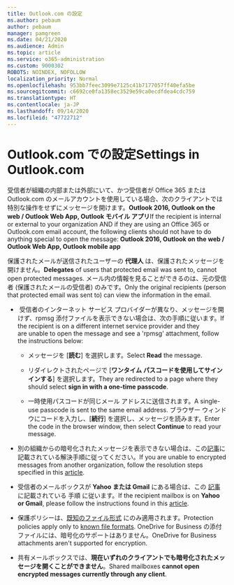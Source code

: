 ```yaml
---
title: Outlook.com の設定
ms.author: pebaum
author: pebaum
manager: pamgreen
ms.date: 04/21/2020
ms.audience: Admin
ms.topic: article
ms.service: o365-administration
ms.custom: 9000302
ROBOTS: NOINDEX, NOFOLLOW
localization_priority: Normal
ms.openlocfilehash: 953bb7feec3099e7125c41b7177057ff40efa5be
ms.sourcegitcommit: c6692ce0fa1358ec3529e59ca0ecdfdea4cdc759
ms.translationtype: HT
ms.contentlocale: ja-JP
ms.lasthandoff: 09/14/2020
ms.locfileid: "47722712"
---
```

# <a name="settings-in-outlookcom"></a><span data-ttu-id="d4564-102">Outlook.com での設定</span><span class="sxs-lookup"><span data-stu-id="d4564-102">Settings in Outlook.com</span></span>

<span data-ttu-id="d4564-103">受信者が組織の内部または外部にいて、かつ受信者が Office 365 または Outlook.com のメールアカウントを使用している場合、次のクライアントでは特別な操作をせずにメッセージを開けます。**Outlook 2016, Outlook on the web / Outlook Web App, Outlook モバイル アプリ**</span><span class="sxs-lookup"><span data-stu-id="d4564-103">If the recipient is internal or external to your organization AND if they are using an Office 365 or Outlook.com email account, the following clients should not have to do anything special to open the message: **Outlook 2016, Outlook on the web / Outlook Web App, Outlook mobile app**</span></span>

<span data-ttu-id="d4564-104">保護されたメールが送信されたユーザーの **代理人** は、保護されたメッセージを開けません。</span><span class="sxs-lookup"><span data-stu-id="d4564-104">**Delegates** of users that protected email was sent to, cannot open protected messages.</span></span> <span data-ttu-id="d4564-105">メール内の情報を見ることができるのは、元の受信者 (保護されたメールの受信者) のみです。</span><span class="sxs-lookup"><span data-stu-id="d4564-105">Only the original recipients (person that protected email was sent to) can view the information in the email.</span></span>

- <span data-ttu-id="d4564-106">&nbsp;受信者のインターネット サービス プロバイダーが異なり、メッセージを開けず、rpmsg 添付ファイルを表示できない場合は、次の手順に従います。</span><span class="sxs-lookup"><span data-stu-id="d4564-106">If the recipient is on a different internet service provider and they are&nbsp;unable to open the message and see a 'rpmsg' attachment, follow the instructions below:</span></span>
    
    - <span data-ttu-id="d4564-107">メッセージを [**読む**] を選択します。</span><span class="sxs-lookup"><span data-stu-id="d4564-107">Select **Read** the message.</span></span>
    
    - <span data-ttu-id="d4564-108">リダイレクトされたページで [**ワンタイム パスコードを使用してサインインする**] を選択します。</span><span class="sxs-lookup"><span data-stu-id="d4564-108">They are redirected to a page where they should select **sign in with a one-time passcode**.</span></span>
    
    - <span data-ttu-id="d4564-109">一時使用パスコードが同じメール アドレスに送信されます。</span><span class="sxs-lookup"><span data-stu-id="d4564-109">A single-use passcode is sent to the same email address.</span></span> <span data-ttu-id="d4564-110">ブラウザー ウィンドウにコードを入力し、[**続行**] を選択し、メッセージを読みます。</span><span class="sxs-lookup"><span data-stu-id="d4564-110">Enter the code in the browser window, then select **Continue** to read your message.</span></span>

- <span data-ttu-id="d4564-111">別の組織からの暗号化されたメッセージを表示できない場合は、この[記事](https://support.office.com/article/known-issues-opening-irm-protected-emails-sent-from-users-in-other-office-365-organizations-0dec0593-a05d-4aa2-8445-9311ebab3164)に記載されている解決手順に従ってください。</span><span class="sxs-lookup"><span data-stu-id="d4564-111">If you are unable to encrypted messages from another organization, follow the resolution steps specified in this [article](https://support.office.com/article/known-issues-opening-irm-protected-emails-sent-from-users-in-other-office-365-organizations-0dec0593-a05d-4aa2-8445-9311ebab3164).</span></span>

- <span data-ttu-id="d4564-112">受信者のメールボックスが **Yahoo または Gmail** にある場合は、この [記事](https://support.office.com/article/how-do-i-open-a-protected-message-1157a286-8ecc-4b1e-ac43-2a608fbf3098) に記載されている 手順 </span> に従います。</span><span class="sxs-lookup"><span data-stu-id="d4564-112">If the recipient mailbox is on **Yahoo or Gmail**, please follow the instructions</span> found in this [article](https://support.office.com/article/how-do-i-open-a-protected-message-1157a286-8ecc-4b1e-ac43-2a608fbf3098).</span></span>

- <span data-ttu-id="d4564-113">保護ポリシーは、[既知のファイル形式](https://docs.microsoft.com/azure/information-protection/rms-client/client-admin-guide-file-types) にのみ適用されます。</span><span class="sxs-lookup"><span data-stu-id="d4564-113">Protection policies apply only to [known file formats](https://docs.microsoft.com/azure/information-protection/rms-client/client-admin-guide-file-types).</span></span> <span data-ttu-id="d4564-114">OneDrive for Business の添付ファイルには、暗号化のサポートはありません。</span><span class="sxs-lookup"><span data-stu-id="d4564-114">OneDrive for Business attachments aren't supported for encryption.</span></span>

- <span data-ttu-id="d4564-115">共有メールボックスでは、**現在いずれのクライアントでも暗号化されたメッセージを開くことができません**。</span><span class="sxs-lookup"><span data-stu-id="d4564-115">Shared mailboxes **cannot open encrypted messages currently through any client**.</span></span> 
